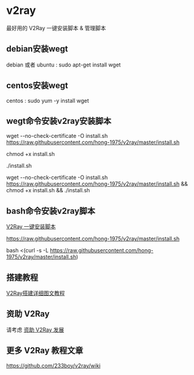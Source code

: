 # v2ray
最好用的 V2Ray 一键安装脚本 &amp; 管理脚本

## debian安装wegt
debian 或者 ubuntu : sudo apt-get install wget

## centos安装wegt
centos : sudo yum -y install wget


## wegt命令安装v2ray安装脚本
wget --no-check-certificate -O install.sh https://raw.githubusercontent.com/hong-1975/v2ray/master/install.sh

chmod +x install.sh

./install.sh


wget --no-check-certificate -O install.sh https://raw.githubusercontent.com/hong-1975/v2ray/master/install.sh && chmod +x install.sh && ./install.sh


## bash命令安装v2ray脚本
[V2Ray 一键安装脚本](https://github.com/hong-1975/v2ray/wiki/V2Ray%E4%B8%80%E9%94%AE%E5%AE%89%E8%A3%85%E8%84%9A%E6%9C%AC)

https://raw.githubusercontent.com/hong-1975/v2ray/master/install.sh

bash <(curl -s -L https://raw.githubusercontent.com/hong-1975/v2ray/master/install.sh)

## 搭建教程
[V2Ray搭建详细图文教程](https://github.com/hong-1975y/v2ray/wiki/V2Ray%E6%90%AD%E5%BB%BA%E8%AF%A6%E7%BB%86%E5%9B%BE%E6%96%87%E6%95%99%E7%A8%8B)

## 资助 V2Ray
请考虑 [资助 V2Ray 发展](https://www.v2ray.com/chapter_00/02_donate.html)

## 更多 V2Ray 教程文章
https://github.com/233boy/v2ray/wiki
